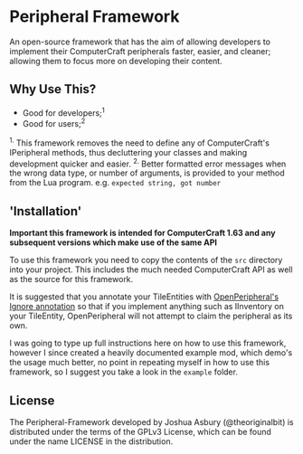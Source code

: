 Peripheral Framework
====================

An open-source framework that has the aim of allowing developers to implement their ComputerCraft peripherals faster, easier, and cleaner; allowing them to focus more on developing their content.

Why Use This?
-------------

- Good for developers;<sup>1</sup>
- Good for users;<sup>2</sup>

<sup>1.</sup> This framework removes the need to define any of ComputerCraft's IPeripheral methods, thus decluttering your classes and making development quicker and easier.
<sup>2.</sup> Better formatted error messages when the wrong data type, or number of arguments, is provided to your method from the Lua program. e.g. `expected string, got number`

'Installation'
--------------

**Important this framework is intended for ComputerCraft 1.63 and any subsequent versions which make use of the same API**

To use this framework you need to copy the contents of the `src` directory into your project. This includes the much needed ComputerCraft API as well as the source for this framework.

It is suggested that you annotate your TileEntities with [OpenPeripheral's Ignore annotation](https://github.com/OpenMods/OpenPeripheral/blob/master/src/main/java/openperipheral/api/Ignore.java) so that if you implement anything such as IInventory on your TileEntity, OpenPeripheral will not attempt to claim the peripheral as its own.

I was going to type up full instructions here on how to use this framework, however I since created a heavily documented example mod, which demo's the usage much better, no point in repeating myself in how to use this framework, so I suggest you take a look in the `example` folder.

License
-------

The Peripheral-Framework developed by Joshua Asbury (@theoriginalbit) is distributed under the terms of the GPLv3 License, which can be found under the name LICENSE in the distribution.